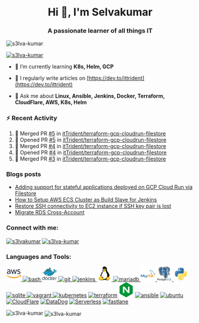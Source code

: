 <h1 align="center">Hi 👋, I'm Selvakumar</h1>
<h3 align="center">A passionate learner of all things IT </h3> 
<p align="left"> <img src="https://komarev.com/ghpvc/?username=s3lva-kumar&label=%F0%9F%96%BC%EF%B8%8F%20%F0%9F%91%80&color=2e3436&style=flat" alt="s3lva-kumar" /> </p>

<p align="left"> <a href="https://github.com/ryo-ma/github-profile-trophy"><img src="https://github-profile-trophy.vercel.app/?username=s3lva-kumar" alt="s3lva-kumar" /></a> </p>

<!--🔭 I’m currently working to --> 

- 🌱 I’m currently learning **K8s, Helm, GCP**

- 📝 I regularly write articles on [https://dev.to/ittrident](https://dev.to/ittrident)

- 💬 Ask me about **Linux, Ansible, Jenkins, Docker, Terraform, CloudFlare, AWS, K8s, Helm**


### :zap: Recent Activity
<!--START_SECTION:activity-->
1. 🎉 Merged PR [#5](https://github.com/itTrident/terraform-gcp-cloudrun-filestore/pull/5) in [itTrident/terraform-gcp-cloudrun-filestore](https://github.com/itTrident/terraform-gcp-cloudrun-filestore)
2. 💪 Opened PR [#5](https://github.com/itTrident/terraform-gcp-cloudrun-filestore/pull/5) in [itTrident/terraform-gcp-cloudrun-filestore](https://github.com/itTrident/terraform-gcp-cloudrun-filestore)
3. 🎉 Merged PR [#4](https://github.com/itTrident/terraform-gcp-cloudrun-filestore/pull/4) in [itTrident/terraform-gcp-cloudrun-filestore](https://github.com/itTrident/terraform-gcp-cloudrun-filestore)
4. 💪 Opened PR [#4](https://github.com/itTrident/terraform-gcp-cloudrun-filestore/pull/4) in [itTrident/terraform-gcp-cloudrun-filestore](https://github.com/itTrident/terraform-gcp-cloudrun-filestore)
5. 🎉 Merged PR [#3](https://github.com/itTrident/terraform-gcp-cloudrun-filestore/pull/3) in [itTrident/terraform-gcp-cloudrun-filestore](https://github.com/itTrident/terraform-gcp-cloudrun-filestore)
<!--END_SECTION:activity-->

### Blogs posts
<!-- BLOG-POST-LIST:START -->
- [Adding support for stateful applications deployed on GCP Cloud Run via Filestore](https://dev.to/ittrident/setting-up-gcp-filestore-integration-for-cloud-run-30af)
- [How to Setup AWS ECS Cluster as Build Slave for Jenkins](https://dev.to/ittrident/how-to-setup-aws-ecs-cluster-as-build-slave-for-jenkins-1fp8)
- [Restore SSH connectivity to EC2 instance if SSH key pair is lost](https://dev.to/ittrident/restore-ssh-connectivity-to-ec2-instance-if-ssh-key-pair-is-lost-4dnn)
- [Migrate RDS Cross-Account](https://dev.to/ittrident/migrate-rds-cross-account-4bp6)
<!-- BLOG-POST-LIST:END -->

<h3 align="left">Connect with me:</h3>
<p align="left">
<a href="https://dev.to/s3lvakumar" target="blank"><img align="center" src="https://raw.githubusercontent.com/rahuldkjain/github-profile-readme-generator/master/src/images/icons/Social/devto.svg" alt="s3lvakumar" height="30" width="40" /></a>
<a href="https://linkedin.com/in/s3lva-kumar" target="blank"><img align="center" src="https://raw.githubusercontent.com/rahuldkjain/github-profile-readme-generator/master/src/images/icons/Social/linked-in-alt.svg" alt="s3lva-kumar" height="30" width="40" /></a>
</p>

<h3 align="left">Languages and Tools:</h3>
<p align="left"> <a href="https://aws.amazon.com" target="_blank" rel="noreferrer"> <img src="https://raw.githubusercontent.com/devicons/devicon/master/icons/amazonwebservices/amazonwebservices-original-wordmark.svg" alt="aws" width="40" height="40"/> </a> <a href="https://www.gnu.org/software/bash/" target="_blank" rel="noreferrer"> <img src="https://www.vectorlogo.zone/logos/gnu_bash/gnu_bash-icon.svg" alt="bash" width="40" height="40"/> </a> <a href="https://www.docker.com/" target="_blank" rel="noreferrer"> <img src="https://raw.githubusercontent.com/devicons/devicon/master/icons/docker/docker-original-wordmark.svg" alt="docker" width="40" height="40"/> </a> <a href="https://git-scm.com/" target="_blank" rel="noreferrer"> <img src="https://www.vectorlogo.zone/logos/git-scm/git-scm-icon.svg" alt="git" width="40" height="40"/> </a> <a href="https://www.jenkins.io" target="_blank" rel="noreferrer"> <img src="https://www.vectorlogo.zone/logos/jenkins/jenkins-icon.svg" alt="jenkins" width="40" height="40"/> </a> <a href="https://www.linux.org/" target="_blank" rel="noreferrer"> <img src="https://raw.githubusercontent.com/devicons/devicon/master/icons/linux/linux-original.svg" alt="linux" width="40" height="40"/> </a> <a href="https://mariadb.org/" target="_blank" rel="noreferrer"> <img src="https://www.vectorlogo.zone/logos/mariadb/mariadb-icon.svg" alt="mariadb" width="40" height="40"/> </a> <a href="https://www.mysql.com/" target="_blank" rel="noreferrer"> <img src="https://raw.githubusercontent.com/devicons/devicon/master/icons/mysql/mysql-original-wordmark.svg" alt="mysql" width="40" height="40"/> </a> <a href="https://www.postgresql.org" target="_blank" rel="noreferrer"> <img src="https://raw.githubusercontent.com/devicons/devicon/master/icons/postgresql/postgresql-original-wordmark.svg" alt="postgresql" width="40" height="40"/> </a> <a href="https://www.python.org" target="_blank" rel="noreferrer"> <img src="https://raw.githubusercontent.com/devicons/devicon/master/icons/python/python-original.svg" alt="python" width="40" height="40"/> </a> <a href="https://www.sqlite.org/" target="_blank" rel="noreferrer"> <img src="https://www.vectorlogo.zone/logos/sqlite/sqlite-icon.svg" alt="sqlite" width="40" height="40"/> </a> <a href="https://www.vagrantup.com/" target="_blank" rel="noreferrer"> <img src="https://www.vectorlogo.zone/logos/vagrantup/vagrantup-icon.svg" alt="vagrant" width="40" height="40"/> </a> <a href="https://kubernetes.io/" target="_blank" rel="noreferrer"> <img src="https://www.vectorlogo.zone/logos/kubernetes/kubernetes-icon.svg" alt="kubernetes" title="kubernetes" width="40" height="40"/></a> <a href="https://www.terraform.io/" target="_blank" rel="noreferrer"> <img src="https://www.vectorlogo.zone/logos/terraformio/terraformio-icon.svg" alt="terraform" title="terraform" width="40" height="40"/></a> <a href="https://www.nginx.com/" target="_blank" rel="noreferrer"> <img src="https://raw.githubusercontent.com/github/explore/85cceaeeaf993ca35664dc37ea24f9237fbbfc14/topics/nginx/nginx.png" alt="nginx" title="nginx" width="40" height="40"/></a> <a href="https://www.ansible.com/" target="_blank" rel="noreferrer"> <img src="https://www.vectorlogo.zone/logos/ansible/ansible-icon.svg" alt="ansible" title="ansible" width="40" height="40"/></a> <a href="https://ubuntu.com/" target="_blank" rel="noreferrer"> <img src="https://www.vectorlogo.zone/logos/ubuntu/ubuntu-icon.svg" alt="ubuntu" title="ubuntu" width="40" height="40"/></a> <a href="https://www.cloudflare.com/" target="_blank" rel="noreferrer"> <img src="https://www.vectorlogo.zone/logos/cloudflare/cloudflare-ar21.svg" alt="CloudFlare" title="CloudFlare" width="40" height="40"/></a> <a href="https://www.datadoghq.com" target="_blank" rel="noreferrer"> <img src="https://d3g9o9u8re44ak.cloudfront.net/logo/019f6afc-cf35-48d1-aff3-9daea8d19f21/f1519101-0978-44d9-af24-d972cbfb7074.png" alt="DataDog" title="DataDog" width="40" height="40"/></a> <a href="https://www.serverless.com/" target="_blank" rel="noreferrer"> <img src="https://www.vectorlogo.zone/logos/serverless/serverless-ar21.svg" alt="Serverless" title="Serverless" width="40" height="40"/></a> <a href="https://fastlane.tools/" target="_blank" rel="noreferrer"> <img src="https://avatars.githubusercontent.com/u/11098337?s=280&v=4" alt="fastlane" title="fastlane" width="40" height="40"/></a> </p>

<p><img align="left" src="https://github-readme-stats.vercel.app/api/top-langs?username=s3lva-kumar&show_icons=true&theme=dark&hide_border=true&locale=en&layout=compact" alt="s3lva-kumar" /></p>

<p>&nbsp;<img align="center" src="https://github-readme-stats.vercel.app/api?username=s3lva-kumar&show_icons=true&theme=dark&hide_border=true&locale=en" alt="s3lva-kumar" /></p>
